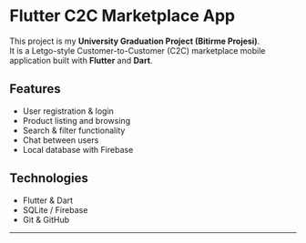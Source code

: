 # Flutter C2C Marketplace App

This project is my  **University Graduation Project (Bitirme Projesi)**.  
It is a Letgo-style Customer-to-Customer (C2C) marketplace mobile application built with **Flutter** and **Dart**.  

## Features
- User registration & login
- Product listing and browsing
- Search & filter functionality
- Chat between users
- Local database with Firebase

## Technologies
- Flutter & Dart
- SQLite / Firebase
- Git & GitHub

---
